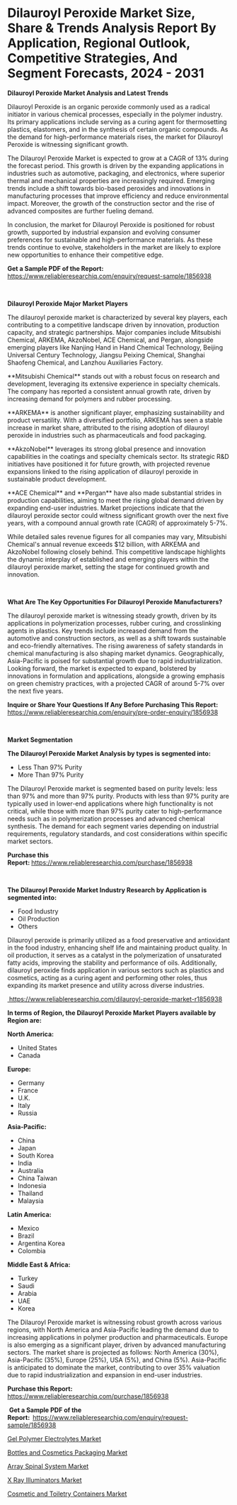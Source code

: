 <p><h1>Dilauroyl Peroxide Market Size, Share & Trends Analysis Report By Application, Regional Outlook, Competitive Strategies, And Segment Forecasts, 2024 - 2031</h1></p><p><strong>Dilauroyl Peroxide Market Analysis and Latest Trends</strong></p>
<p><p>Dilauroyl Peroxide is an organic peroxide commonly used as a radical initiator in various chemical processes, especially in the polymer industry. Its primary applications include serving as a curing agent for thermosetting plastics, elastomers, and in the synthesis of certain organic compounds. As the demand for high-performance materials rises, the market for Dilauroyl Peroxide is witnessing significant growth. </p><p>The Dilauroyl Peroxide Market is expected to grow at a CAGR of 13% during the forecast period. This growth is driven by the expanding applications in industries such as automotive, packaging, and electronics, where superior thermal and mechanical properties are increasingly required. Emerging trends include a shift towards bio-based peroxides and innovations in manufacturing processes that improve efficiency and reduce environmental impact. Moreover, the growth of the construction sector and the rise of advanced composites are further fueling demand. </p><p>In conclusion, the market for Dilauroyl Peroxide is positioned for robust growth, supported by industrial expansion and evolving consumer preferences for sustainable and high-performance materials. As these trends continue to evolve, stakeholders in the market are likely to explore new opportunities to enhance their competitive edge.</p></p>
<p><strong>Get a Sample PDF of the Report:&nbsp;</strong> <a href="https://www.reliableresearchiq.com/enquiry/request-sample/1856938?utm_campaign=1087&utm_medium=2&utm_source=Github&utm_content=ia&utm_term=11112024&utm_id=dilauroyl-peroxide">https://www.reliableresearchiq.com/enquiry/request-sample/1856938</a></p>
<p>&nbsp;</p>
<p><strong>Dilauroyl Peroxide Major Market Players</strong></p>
<p><p>The dilauroyl peroxide market is characterized by several key players, each contributing to a competitive landscape driven by innovation, production capacity, and strategic partnerships. Major companies include Mitsubishi Chemical, ARKEMA, AkzoNobel, ACE Chemical, and Pergan, alongside emerging players like Nanjing Hand in Hand Chemical Technology, Beijing Universal Century Technology, Jiangsu Peixing Chemical, Shanghai Shaofeng Chemical, and Lanzhou Auxiliaries Factory.</p><p>**Mitsubishi Chemical** stands out with a robust focus on research and development, leveraging its extensive experience in specialty chemicals. The company has reported a consistent annual growth rate, driven by increasing demand for polymers and rubber processing.</p><p>**ARKEMA** is another significant player, emphasizing sustainability and product versatility. With a diversified portfolio, ARKEMA has seen a stable increase in market share, attributed to the rising adoption of dilauroyl peroxide in industries such as pharmaceuticals and food packaging.</p><p>**AkzoNobel** leverages its strong global presence and innovation capabilities in the coatings and specialty chemicals sector. Its strategic R&D initiatives have positioned it for future growth, with projected revenue expansions linked to the rising application of dilauroyl peroxide in sustainable product development.</p><p>**ACE Chemical** and **Pergan** have also made substantial strides in production capabilities, aiming to meet the rising global demand driven by expanding end-user industries. Market projections indicate that the dilauroyl peroxide sector could witness significant growth over the next five years, with a compound annual growth rate (CAGR) of approximately 5-7%.</p><p>While detailed sales revenue figures for all companies may vary, Mitsubishi Chemical's annual revenue exceeds $12 billion, with ARKEMA and AkzoNobel following closely behind. This competitive landscape highlights the dynamic interplay of established and emerging players within the dilauroyl peroxide market, setting the stage for continued growth and innovation.</p></p>
<p>&nbsp;</p>
<p><strong>What Are The Key Opportunities For Dilauroyl Peroxide Manufacturers?</strong></p>
<p><p>The dilauroyl peroxide market is witnessing steady growth, driven by its applications in polymerization processes, rubber curing, and crosslinking agents in plastics. Key trends include increased demand from the automotive and construction sectors, as well as a shift towards sustainable and eco-friendly alternatives. The rising awareness of safety standards in chemical manufacturing is also shaping market dynamics. Geographically, Asia-Pacific is poised for substantial growth due to rapid industrialization. Looking forward, the market is expected to expand, bolstered by innovations in formulation and applications, alongside a growing emphasis on green chemistry practices, with a projected CAGR of around 5-7% over the next five years.</p></p>
<p><strong>Inquire or Share Your Questions If Any Before Purchasing This Report:</strong> <a href="https://www.reliableresearchiq.com/enquiry/pre-order-enquiry/1856938?utm_campaign=1087&utm_medium=2&utm_source=Github&utm_content=ia&utm_term=11112024&utm_id=dilauroyl-peroxide">https://www.reliableresearchiq.com/enquiry/pre-order-enquiry/1856938</a></p>
<p>&nbsp;</p>
<p><strong>Market Segmentation</strong></p>
<p><strong>The Dilauroyl Peroxide Market Analysis by types is segmented into:</strong></p>
<p><ul><li>Less Than 97% Purity</li><li>More Than 97% Purity</li></ul></p>
<p><p>The Dilauroyl Peroxide market is segmented based on purity levels: less than 97% and more than 97% purity. Products with less than 97% purity are typically used in lower-end applications where high functionality is not critical, while those with more than 97% purity cater to high-performance needs such as in polymerization processes and advanced chemical synthesis. The demand for each segment varies depending on industrial requirements, regulatory standards, and cost considerations within specific market sectors.</p></p>
<p><strong>Purchase this Report:&nbsp;</strong><a href="https://www.reliableresearchiq.com/purchase/1856938?utm_campaign=1087&utm_medium=2&utm_source=Github&utm_content=ia&utm_term=11112024&utm_id=dilauroyl-peroxide">https://www.reliableresearchiq.com/purchase/1856938</a></p>
<p>&nbsp;</p>
<p><strong>The Dilauroyl Peroxide Market Industry Research by Application is segmented into:</strong></p>
<p><ul><li>Food Industry</li><li>Oil Production</li><li>Others</li></ul></p>
<p><p>Dilauroyl peroxide is primarily utilized as a food preservative and antioxidant in the food industry, enhancing shelf life and maintaining product quality. In oil production, it serves as a catalyst in the polymerization of unsaturated fatty acids, improving the stability and performance of oils. Additionally, dilauroyl peroxide finds application in various sectors such as plastics and cosmetics, acting as a curing agent and performing other roles, thus expanding its market presence and utility across diverse industries.</p></p>
<p><a href="https://www.reliableresearchiq.com/dilauroyl-peroxide-market-r1856938?utm_campaign=1087&utm_medium=2&utm_source=Github&utm_content=ia&utm_term=11112024&utm_id=dilauroyl-peroxide">&nbsp;https://www.reliableresearchiq.com/dilauroyl-peroxide-market-r1856938</a></p>
<p><strong>In terms of Region, the Dilauroyl Peroxide Market Players available by Region are:</strong></p>
<p>
    <p> <strong> North America: </strong>
        <ul>
            <li>United States</li>
            <li>Canada</li>
        </ul>
        </p> 
    <p> <strong> Europe: </strong>
        <ul>
            <li>Germany</li>
            <li>France</li>
            <li>U.K.</li>
            <li>Italy</li>
            <li>Russia</li>
        </ul>
        </p> 
    <p> <strong> Asia-Pacific: </strong>
        <ul>
            <li>China</li>
            <li>Japan</li>
            <li>South Korea</li>
            <li>India</li>
            <li>Australia</li>
            <li>China Taiwan</li>
            <li>Indonesia</li>
            <li>Thailand</li>
            <li>Malaysia</li>
        </ul>
        </p> 
    <p> <strong> Latin America: </strong>
        <ul>
            <li>Mexico</li>
            <li>Brazil</li>
            <li>Argentina Korea</li>
            <li>Colombia</li>
        </ul>
        </p> 
    <p> <strong> Middle East & Africa: </strong>
        <ul>
            <li>Turkey</li>
            <li>Saudi</li>
            <li>Arabia</li>
            <li>UAE</li>
            <li>Korea</li>
        </ul>
    </p>
    </p>
<p><p>The Dilauroyl Peroxide market is witnessing robust growth across various regions, with North America and Asia-Pacific leading the demand due to increasing applications in polymer production and pharmaceuticals. Europe is also emerging as a significant player, driven by advanced manufacturing sectors. The market share is projected as follows: North America (30%), Asia-Pacific (35%), Europe (25%), USA (5%), and China (5%). Asia-Pacific is anticipated to dominate the market, contributing to over 35% valuation due to rapid industrialization and expansion in end-user industries.</p></p>
<p><strong>Purchase this Report: </strong><a href="https://www.reliableresearchiq.com/purchase/1856938?utm_campaign=1087&utm_medium=2&utm_source=Github&utm_content=ia&utm_term=11112024&utm_id=dilauroyl-peroxide">https://www.reliableresearchiq.com/purchase/1856938</a></p>
<p>&nbsp;<strong>Get a Sample PDF of the Report:&nbsp;&nbsp;</strong><a href="https://www.reliableresearchiq.com/enquiry/request-sample/1856938?utm_campaign=1087&utm_medium=2&utm_source=Github&utm_content=ia&utm_term=11112024&utm_id=dilauroyl-peroxide">https://www.reliableresearchiq.com/enquiry/request-sample/1856938</a></p>
<p><strong></strong></p>
<p><p><a href="https://github.com/wydramppetrox/Market-Research-Report-List-1/blob/main/gel-polymer-electrolytes-market.md?utm_campaign=1087&utm_medium=2&utm_source=Github&utm_content=ia&utm_term=11112024&utm_id=dilauroyl-peroxide">Gel Polymer Electrolytes Market</a></p><p><a href="https://www.linkedin.com/pulse/bottles-cosmetics-packaging-market-size-segmentation-trends-growth-0t0lc?utm_campaign=1087&utm_medium=2&utm_source=Github&utm_content=ia&utm_term=11112024&utm_id=dilauroyl-peroxide">Bottles and Cosmetics Packaging Market</a></p><p><a href="https://issuu.com/reportprime-2/docs/array-spinal-system-market-size-203_e1788e694770d6?utm_campaign=1087&utm_medium=2&utm_source=Github&utm_content=ia&utm_term=11112024&utm_id=dilauroyl-peroxide">Array Spinal System Market</a></p><p><a href="https://issuu.com/reportprime-2/docs/x-ray-illuminators-market-size-2030_47c78d844fb3d3?utm_campaign=1087&utm_medium=2&utm_source=Github&utm_content=ia&utm_term=11112024&utm_id=dilauroyl-peroxide">X Ray Illuminators Market</a></p><p><a href="https://www.linkedin.com/pulse/insights-cosmetic-toiletry-containers-industry-market-financial-lhjuc?utm_campaign=1087&utm_medium=2&utm_source=Github&utm_content=ia&utm_term=11112024&utm_id=dilauroyl-peroxide">Cosmetic and Toiletry Containers Market</a></p></p>